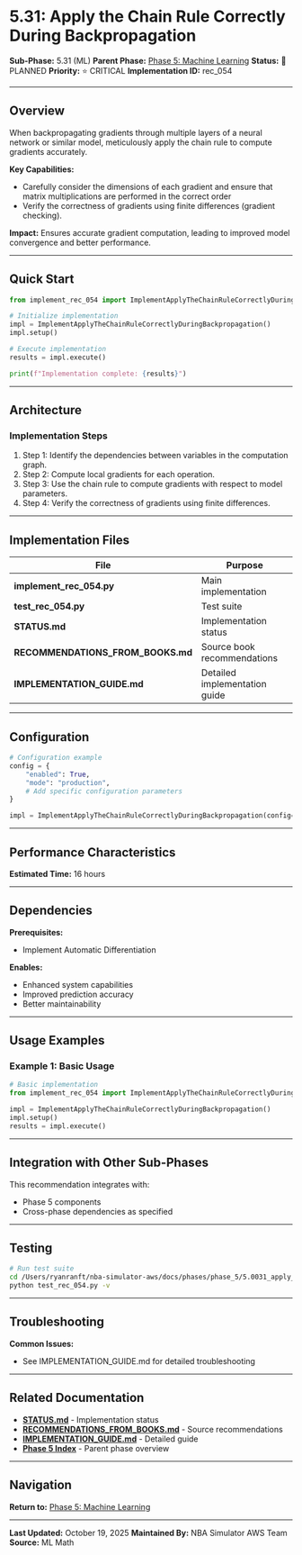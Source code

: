# 5.31: Apply the Chain Rule Correctly During Backpropagation

**Sub-Phase:** 5.31 (ML)
**Parent Phase:** [Phase 5: Machine Learning](../PHASE_5_INDEX.md)
**Status:** 🔵 PLANNED
**Priority:** ⭐ CRITICAL
**Implementation ID:** rec_054

---

## Overview

When backpropagating gradients through multiple layers of a neural network or similar model, meticulously apply the chain rule to compute gradients accurately.

**Key Capabilities:**
- Carefully consider the dimensions of each gradient and ensure that matrix multiplications are performed in the correct order
- Verify the correctness of gradients using finite differences (gradient checking).

**Impact:**
Ensures accurate gradient computation, leading to improved model convergence and better performance.

---

## Quick Start

```python
from implement_rec_054 import ImplementApplyTheChainRuleCorrectlyDuringBackpropagation

# Initialize implementation
impl = ImplementApplyTheChainRuleCorrectlyDuringBackpropagation()
impl.setup()

# Execute implementation
results = impl.execute()

print(f"Implementation complete: {results}")
```

---

## Architecture

### Implementation Steps

1. Step 1: Identify the dependencies between variables in the computation graph.
2. Step 2: Compute local gradients for each operation.
3. Step 3: Use the chain rule to compute gradients with respect to model parameters.
4. Step 4: Verify the correctness of gradients using finite differences.

---

## Implementation Files

| File | Purpose |
|------|---------|
| **implement_rec_054.py** | Main implementation |
| **test_rec_054.py** | Test suite |
| **STATUS.md** | Implementation status |
| **RECOMMENDATIONS_FROM_BOOKS.md** | Source book recommendations |
| **IMPLEMENTATION_GUIDE.md** | Detailed implementation guide |

---

## Configuration

```python
# Configuration example
config = {
    "enabled": True,
    "mode": "production",
    # Add specific configuration parameters
}

impl = ImplementApplyTheChainRuleCorrectlyDuringBackpropagation(config=config)
```

---

## Performance Characteristics

**Estimated Time:** 16 hours

---

## Dependencies

**Prerequisites:**
- Implement Automatic Differentiation

**Enables:**
- Enhanced system capabilities
- Improved prediction accuracy
- Better maintainability

---

## Usage Examples

### Example 1: Basic Usage

```python
# Basic implementation
from implement_rec_054 import ImplementApplyTheChainRuleCorrectlyDuringBackpropagation

impl = ImplementApplyTheChainRuleCorrectlyDuringBackpropagation()
impl.setup()
results = impl.execute()
```

---

## Integration with Other Sub-Phases

This recommendation integrates with:
- Phase 5 components
- Cross-phase dependencies as specified

---

## Testing

```bash
# Run test suite
cd /Users/ryanranft/nba-simulator-aws/docs/phases/phase_5/5.0031_apply_the_chain_rule_correctly_during_backpropagation
python test_rec_054.py -v
```

---

## Troubleshooting

**Common Issues:**
- See IMPLEMENTATION_GUIDE.md for detailed troubleshooting

---

## Related Documentation

- **[STATUS.md](STATUS.md)** - Implementation status
- **[RECOMMENDATIONS_FROM_BOOKS.md](RECOMMENDATIONS_FROM_BOOKS.md)** - Source recommendations
- **[IMPLEMENTATION_GUIDE.md](IMPLEMENTATION_GUIDE.md)** - Detailed guide
- **[Phase 5 Index](../PHASE_5_INDEX.md)** - Parent phase overview

---

## Navigation

**Return to:** [Phase 5: Machine Learning](../PHASE_5_INDEX.md)

---

**Last Updated:** October 19, 2025
**Maintained By:** NBA Simulator AWS Team
**Source:** ML Math
